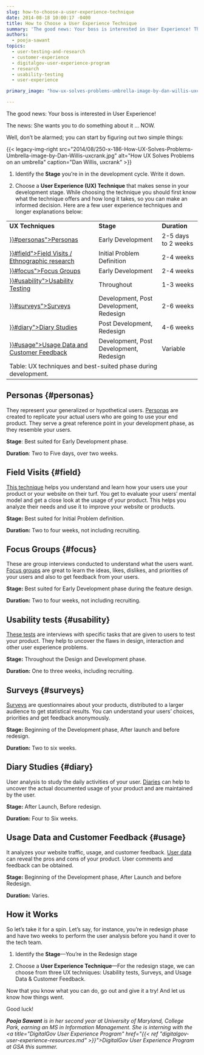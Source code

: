 ```yaml
---
slug: how-to-choose-a-user-experience-technique
date: 2014-08-18 10:00:17 -0400
title: How to Choose a User Experience Technique
summary: 'The good news: Your boss is interested in User Experience! The news: She wants you to do something about it... NOW. Well, don’t be alarmed; you can start by figuring out two simple things.'
authors:
  - pooja-sawant
topics:
  - user-testing-and-research
  - customer-experience
  - digitalgov-user-experience-program
  - research
  - usability-testing
  - user-experience

primary_image: "how-ux-solves-problems-umbrella-image-by-dan-willis-uxcrank"

---
```


The good news: Your boss is interested in User Experience!

The news: She wants you to do something about it ... NOW.

Well, don’t be alarmed; you can start by figuring out two simple things:

{{< legacy-img-right src="2014/08/250-x-186-How-UX-Solves-Problems-Umbrella-image-by-Dan-Willis-uxcrank.jpg" alt="How UX Solves Problems on an umbrella" caption="Dan Willis, uxcrank" >}}

1. Identify the **Stage** you&#8217;re in in the development cycle. Write it down.

2. Choose a **User Experience (UX) Technique** that makes sense in your development stage. While choosing the technique you should first know what the technique offers and how long it takes, so you can make an informed decision. Here are a few user experience techniques and longer explanations below:

  <table style="border-collapse: collapse;width: 100%" align="center">
    <tr>
      <td style="text-align: left"><strong>UX Techniques</strong></td>
      <td style="text-align: left"><strong>Stage</strong></td>
      <td style="text-align: left"><strong>Duration</strong></td>
    </tr>
    <tr>
      <td style="text-align: left"><a href="{{< ref "2014-08-18-how-to-choose-a-user-experience-technique.md" >}}#personas">Personas</a></td>
      <td style="text-align: left">Early Development</td>
      <td style="text-align: left">2-5 days to 2 weeks</td>
    </tr>
    <tr>
      <td style="text-align: left"><a href="{{< ref "2014-08-18-how-to-choose-a-user-experience-technique.md" >}}#field">Field Visits / Ethnographic research</a></td>
      <td style="text-align: left">Initial Problem Definition</td>
      <td style="text-align: left">2-4 weeks</td>
    </tr>
    <tr>
      <td style="text-align: left"><a href="{{< ref "2014-08-18-how-to-choose-a-user-experience-technique.md" >}}#focus">Focus Groups</a></td>
      <td style="text-align: left">Early Development</td>
      <td style="text-align: left">2-4 weeks</td>
    </tr>
    <tr>
      <td style="text-align: left"><a href="{{< ref "2014-08-18-how-to-choose-a-user-experience-technique.md" >}}#usability">Usability Testing</a></td>
      <td style="text-align: left">Throughout</td>
      <td style="text-align: left">1-3 weeks</td>
    </tr>
    <tr>
      <td style="text-align: left"><a href="{{< ref "2014-08-18-how-to-choose-a-user-experience-technique.md" >}}#surveys">Surveys</a></td>
      <td style="text-align: left">Development, Post Development, Redesign</td>
      <td style="text-align: left">2-6 weeks</td>
    </tr>
    <tr>
      <td style="text-align: left"><a href="{{< ref "2014-08-18-how-to-choose-a-user-experience-technique.md" >}}#diary">Diary Studies</a></td>
      <td style="text-align: left">Post Development, Redesign</td>
      <td style="text-align: left">4-6 weeks</td>
    </tr>
    <tr>
      <td style="text-align: left"><a href="{{< ref "2014-08-18-how-to-choose-a-user-experience-technique.md" >}}#usage">Usage Data and Customer Feedback</a></td>
      <td style="text-align: left">Development, Post Development, Redesign</td>
      <td style="text-align: left">Variable</td>
    </tr>
    <tr>
      <td style="width: 288px;height: 30px" colspan="3">Table: UX techniques and best-suited phase during development.</td>
    </tr>
  </table>

## Personas {#personas}

They represent your generalized or hypothetical users. [Personas](http://uxmag.com/articles/personas-the-foundation-of-a-great-user-experience) are created to replicate your actual users who are going to use your end product. They serve a great reference point in your development phase, as they resemble your users.

**Stage**: Best suited for Early Development phase.

**Duration**: Two to Five days, over two weeks.

## Field Visits {#field}

[This technique](http://www.uxmatters.com/mt/archives/2010/06/ethnography-in-ux.php) helps you understand and learn how your users use your product or your website on their turf. You get to evaluate your users&#8217; mental model and get a close look at the usage of your product. This helps you analyze their needs and use it to improve your website or products.

**Stage:** Best suited for Initial Problem definition.

**Duration:** Two to four weeks, not including recruiting.

## Focus Groups {#focus}

These are group interviews conducted to understand what the users want. [Focus groups](http://www.nngroup.com/articles/focus-groups/) are great to learn the ideas, likes, dislikes, and priorities of your users and also to get feedback from your users.

**Stage:** Best suited for Early Development phase during the feature design.

**Duration:** Two to four weeks, not including recruiting.

## Usability tests {#usability}

[These tests](http://www.uxbooth.com/articles/usability-testing-dont-guess-test/) are interviews with specific tasks that are given to users to test your product. They help to uncover the flaws in design, interaction and other user experience problems.

**Stage:** Throughout the Design and Development phase.

**Duration:** One to three weeks, including recruiting.

## Surveys {#surveys}

[Surveys](http://uxmastery.com/better-user-research-through-surveys/) are questionnaires about your products, distributed to a larger audience to get statistical results. You can understand your users&#8217; choices, priorities and get feedback anonymously.

**Stage:** Beginning of the Development phase, After launch and before redesign.

**Duration:** Two to six weeks.

## Diary Studies {#diary}

User analysis to study the daily activities of your user. [Diaries](http://www.usabilityprofessionals.org/uxmagazine/dear-diary-using-diaries-to-study-user-experience/) can help to uncover the actual documented usage of your product and are maintained by the user.

**Stage:** After Launch, Before redesign.

**Duration:** Four to Six weeks.

## Usage Data and Customer Feedback {#usage}

It analyzes your website traffic, usage, and customer feedback. [User data](http://www.nngroup.com/articles/analytics-user-experience/) can reveal the pros and cons of your product. User comments and feedback can be obtained.

**Stage:** Beginning of the Development phase, After Launch and before Redesign.

**Duration:** Varies.

## How it Works

So let&#8217;s take it for a spin. Let&#8217;s say, for instance, you’re in redesign phase and have two weeks to perform the user analysis before you hand it over to the tech team.

1. Identify the **Stage**—You’re in the Redesign stage

2. Choose a **User Experience Technique**—For the redesign stage, we can choose from three UX techniques: Usability tests, Surveys, and Usage Data & Customer Feedback.

Now that you know what you can do, go out and give it a try! And let us know how things went.

Good luck!

_**Pooja Sawant** is in her second year at University of Maryland, College Park, earning an MS in Information Management. She is interning with the <a title="DigitalGov User Experience Program" href="{{< ref "digitalgov-user-experience-resources.md" >}}">DigitalGov User Experience Program</a> at GSA this summer._
